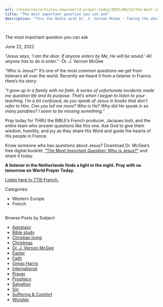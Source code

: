 ```yaml
---
url: /resources/articles-news/world-prayer-today/2022/06/22/the-most-important-question-you-can-ask
title: "The most important question you can ask"
description: "Thru the Bible with Dr. J. Vernon McGee - Taking the whole Word to the whole world"
---
```







## 
 The most important question you can ask


June 22, 2022
![]()




*“Jesus says, ‘I am the door. If anyone enters by Me, He will be saved.’ All anyone has to do is enter.”* -Dr. J. Vernon McGee 

“Who is Jesus?” It’s one of the most common questions we get from listeners all over the world. Recently we heard it from a listener in France. Here’s his story:

*“I grew up in a family with no faith. A series of unfortunate incidents made me question life and its purpose. That’s when I began to listen to your teaching. I’m a bit confused, as you speak of Jesus in books that don’t refer to Him. Can you tell me more? Who is He? Why did He speak in so many parables? I seem to be missing something.”*

Pray today for THRU the BIBLE’s French producer, ​Jacques Iosti, and the entire team who answer questions like this one. Ask God to give them wisdom, humility, and joy as they share His Word and guide the hearts of His people in France.

Know someone who has questions about Jesus? Download Dr. McGee’s free digital booklet, [“The Most Important Question: Who is Jesus?”](/docs/default-source/booklets/ttb_who-is-jesus.pdf?sfvrsn=dc91f16_2) and share it today.

**A listener in the Netherlands finds a light in the night. Pray with us tomorrow on World Prayer Today.**

[Listen here to TTB-French.](https://ttb.twr.org/home/day,55/language,FRA)



Categories: 


* Western Europe
* French









## 
 Browse Posts by Subject


* [Apostasy](/resources/articles-news/-in-tags/tags/Apostasy)
* [Bible study](/resources/articles-news/-in-tags/tags/Bible-study)
* [Christian living](/resources/articles-news/-in-tags/tags/Christian-living)
* [Christmas](/resources/articles-news/-in-tags/tags/Christmas)
* [Dr. J. Vernon McGee](/resources/articles-news/-in-tags/tags/Dr-J-Vernon-McGee)
* [Easter](/resources/articles-news/-in-tags/tags/easter)
* [Faith](/resources/articles-news/-in-tags/tags/Faith)
* [Gregg Harris](/resources/articles-news/-in-tags/tags/Gregg-Harris)
* [International](/resources/articles-news/-in-tags/tags/International)
* [Prayer](/resources/articles-news/-in-tags/tags/prayer)
* [Prophecy](/resources/articles-news/-in-tags/tags/Prophecy)
* [Salvation](/resources/articles-news/-in-tags/tags/Salvation)
* [Sin](/resources/articles-news/-in-tags/tags/sin)
* [Suffering & Comfort](/resources/articles-news/-in-tags/tags/Suffering-Comfort)
* [Worship](/resources/articles-news/-in-tags/tags/worship)






